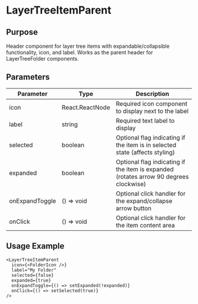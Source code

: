 # LayerTreeItemParent

## Purpose
Header component for layer tree items with expandable/collapsible functionality, icon, and label. Works as the parent header for LayerTreeFolder components.

## Parameters

| Parameter | Type | Description |
|-----------|------|-------------|
| icon | React.ReactNode | Required icon component to display next to the label |
| label | string | Required text label to display |
| selected | boolean | Optional flag indicating if the item is in selected state (affects styling) |
| expanded | boolean | Optional flag indicating if the item is expanded (rotates arrow 90 degrees clockwise) |
| onExpandToggle | () => void | Optional click handler for the expand/collapse arrow button |
| onClick | () => void | Optional click handler for the item content area |

## Usage Example
```tsx
<LayerTreeItemParent
  icon={<FolderIcon />}
  label="My Folder"
  selected={false}
  expanded={true}
  onExpandToggle={() => setExpanded(!expanded)}
  onClick={() => setSelected(true)}
/>
```